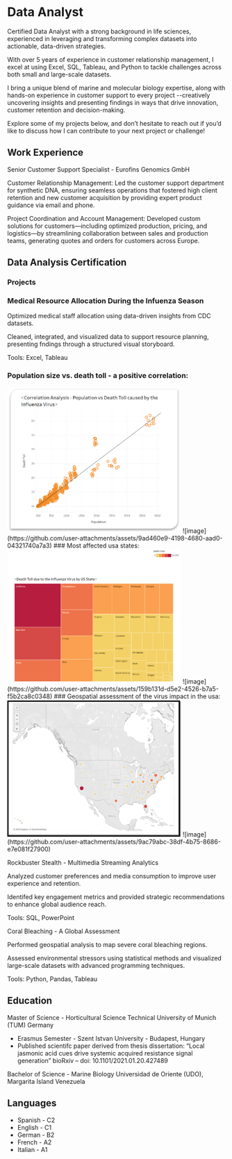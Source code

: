 # Data Analyst
Certified Data Analyst with a strong background in life sciences, experienced in leveraging and transforming complex datasets into actionable, data-driven strategies. 

With over 5 years of experience in customer relationship management, I excel at using Excel, SQL, Tableau, and Python to tackle challenges across both small and large-scale datasets.

I bring a unique blend of marine and molecular biology expertise, along with hands-on experience in customer support to every project --creatively uncovering insights and presenting findings in ways that drive innovation, customer retention and decision-making.

Explore some of my projects below, and don’t hesitate to reach out if you’d like to discuss how I can contribute to your next project or challenge!


## Work Experience
Senior Customer Support Specialist - Eurofins Genomics GmbH


Customer Relationship Management: Led the customer support department for synthetic DNA, ensuring seamless operations that fostered high client retention and new customer acquisition by providing expert product guidance via email and phone.

Project Coordination and Account Management: Developed custom solutions for customers—including optimized production, pricing, and logistics—by streamlining collaboration between sales and production teams, generating quotes and orders for customers across Europe. 


## Data Analysis Certification

### Projects
### Medical Resource Allocation During the Infuenza Season



Optimized medical staff allocation using data-driven insights from CDC datasets.

Cleaned, integrated, and visualized data to support resource planning, presenting fndings through a structured visual storyboard.

Tools: Excel, Tableau


### Population size vs. death toll -  a positive correlation:
<img src="images/correlation%20-%20population%20-death%20toll.png" width="400" />
![image](https://github.com/user-attachments/assets/9ad460e9-4198-4680-aad0-04321740a7a3)
### Most affected usa states:
<img src="images/heatmap%20influenza%20usa.png" width="400" />
![image](https://github.com/user-attachments/assets/159b131d-d5e2-4526-b7a5-f5b2ca8c0348)
### Geospatial assessment of the virus impact in the usa:
<img src="images/usa%20map%20influenza.png" width="400" />
![image](https://github.com/user-attachments/assets/9ac79abc-38df-4b75-8686-e7e081f27900)












Rockbuster Stealth - Multimedia Streaming Analytics


Analyzed customer preferences and media consumption to improve user experience and retention.


Identifed key engagement metrics and provided strategic recommendations
to enhance global audience reach.


Tools: SQL, PowerPoint



Coral Bleaching - A Global Assessment


Performed geospatial analysis to map severe coral bleaching regions.


Assessed environmental stressors using statistical methods and visualized
large-scale datasets with advanced programming techniques.


Tools: Python, Pandas, Tableau



## Education
Master of Science - Horticultural Science
Technical University of Munich (TUM)
Germany

- Erasmus Semester - Szent Istvan University - Budapest, Hungary
- Published scientifc paper derived from thesis dissertation: “Local jasmonic
acid cues drive systemic acquired resistance signal generation” bioRxiv – doi:
10.1101/2021.01.20.427489


Bachelor of Science - Marine Biology
Universidad de Oriente (UDO), Margarita Island
Venezuela


## Languages
- Spanish - C2
- English - C1
- German - B2
- French - A2
- Italian - A1


  


